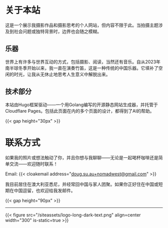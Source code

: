 # 关于本站

这是一个展示我摄影作品和摄影思考的个人网站，但内容不限于此。当拍摄主题涉及到社会问题或独特背景时，边界也会随之模糊。

## 乐器

世界上有许多与世界互动的方式，包括摄影、阅读，当然还有音乐。自从2023年南半球冬季开始以来，我一直在演奏竹笛，这是一种传统的中国乐器。它填补了空闲的时光，让我从无休止地思考人生意义中解脱出来。

## 技术部分

本站由Hugo框架驱动——一个用Golang编写的开源静态网站生成器，并托管于Cloudflare Pages。包括此页面在内的多个页面的设计，都得到了AI的帮助。

{{< gap height="30px" >}}

# 联系方式


如果我的照片或想法触动了你，并且你想与我聊聊——无论是一起喝杯咖啡还是简单交流——欢迎随时联系！

Email: {{< cloakemail address="doug.su.au+nomadwest@gmail.com" >}}

我目前居住在澳大利亚悉尼，并经常回中国与家人团聚。如果你正好住在中国或短期在中国逗留，也欢迎给我发邮件。


{{< gap height="90px" >}}

---

{{< figure src="/siteassets/logo-long-dark-text.png" align=center width="300" is-static=true >}}
